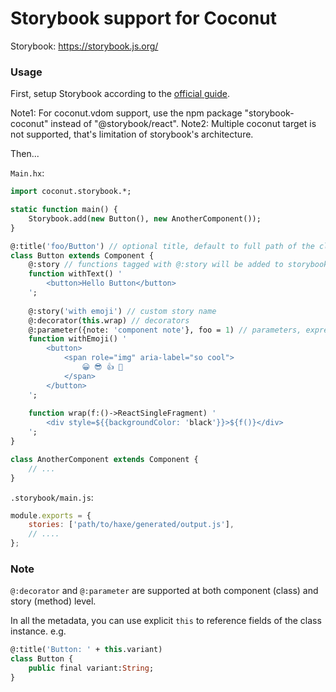 # Storybook support for Coconut

Storybook: https://storybook.js.org/

### Usage

First, setup Storybook according to the [official guide](https://storybook.js.org/docs/guides/guide-react/).

Note1: For coconut.vdom support, use the npm package "storybook-coconut" instead of "@storybook/react".
Note2: Multiple coconut target is not supported, that's limitation of storybook's architecture.

Then...

`Main.hx`:
```haxe
import coconut.storybook.*;

static function main() {
	Storybook.add(new Button(), new AnotherComponent());
}

@:title('foo/Button') // optional title, default to full path of the class separated by a slash ("/")
class Button extends Component {
	@:story // functions tagged with @:story will be added to storybook
	function withText() '
		<button>Hello Button</button>
	';
	
	@:story('with emoji') // custom story name
	@:decorator(this.wrap) // decorators
	@:parameter({note: 'component note'}, foo = 1) // parameters, expressions will be forwarded to `tink.Anon.merge`
	function withEmoji() '
		<button>
			<span role="img" aria-label="so cool">
				😀 😎 👍 💯
			</span>
		</button>
	';
	
	function wrap(f:()->ReactSingleFragment) '
		<div style=${{backgroundColor: 'black'}}>${f()}</div>
	';
}

class AnotherComponent extends Component {
	// ...
}
```

`.storybook/main.js`:
```js
module.exports = {
	stories: ['path/to/haxe/generated/output.js'],
	// ....
};
```

### Note

`@:decorator` and `@:parameter` are supported at both component (class) and story (method) level.

In all the metadata, you can use explicit `this` to reference fields of the class instance. e.g. 
```haxe
@:title('Button: ' + this.variant)
class Button {
	public final variant:String;
}
```
